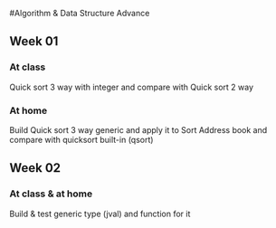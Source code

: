 #Algorithm & Data Structure Advance

## Week 01
### At class
Quick sort 3 way with integer and compare with Quick sort 2 way
### At home
Build Quick sort 3 way generic and apply it to Sort Address book and compare with quicksort built-in (qsort)
## Week 02
### At class &  at home
Build & test generic type (jval) and function for it
